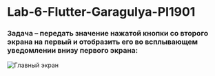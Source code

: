 # Lab-6-Flutter-Garagulya-PI1901
### Задача – передать значение нажатой кнопки со второго экрана на первый и отобразить его во всплывающем уведомлении внизу первого экрана:
![Главный экран](https://i.pinimg.com/564x/38/31/90/383190bed916804055ddb0551751c2db.jpg)
